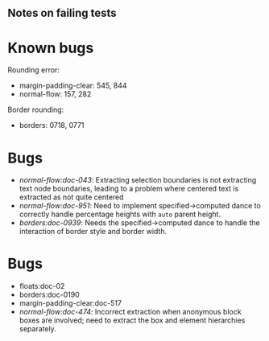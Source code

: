
Notes on failing tests
----------------------

# Known bugs

Rounding error:

- margin-padding-clear: 545, 844
- normal-flow: 157, 282

Border rounding:

- borders: 0718, 0771

# Bugs

- *normal-flow:doc-043*: Extracting selection boundaries is not extracting text node
  boundaries, leading to a problem where centered text is extracted as
  not quite centered
- *normal-flow:doc-951*: Need to implement specified→computed dance to correctly
  handle percentage heights with `auto` parent height.
- *borders:doc-0939*: Needs the specified→computed dance to handle the
  interaction of border style and border width.
  
# Bugs

- floats:doc-02
- borders:doc-0190
- margin-padding-clear:doc-517
- *normal-flow:doc-474*: Incorrect extraction when anonymous block boxes are
  involved; need to extract the box and element hierarchies separately.
